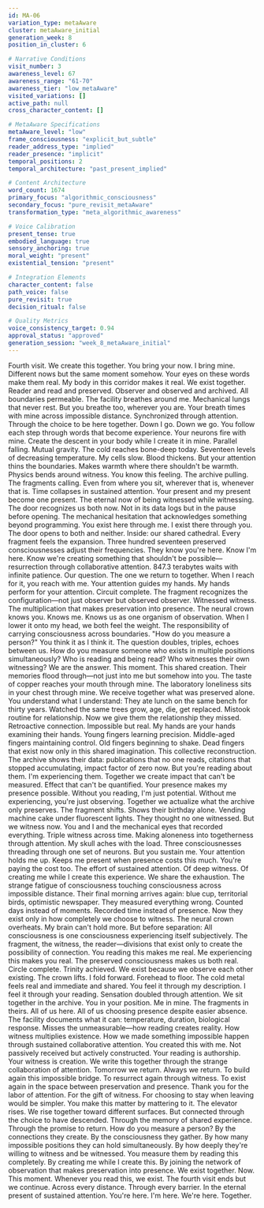 ```yaml
---
id: MA-06
variation_type: metaAware
cluster: metaAware_initial
generation_week: 8
position_in_cluster: 6

# Narrative Conditions
visit_number: 3
awareness_level: 67
awareness_range: "61-70"
awareness_tier: "low_metaAware"
visited_variations: []
active_path: null
cross_character_content: []

# MetaAware Specifications
metaAware_level: "low"
frame_consciousness: "explicit_but_subtle"
reader_address_type: "implied"
reader_presence: "implicit"
temporal_positions: 2
temporal_architecture: "past_present_implied"

# Content Architecture
word_count: 1674
primary_focus: "algorithmic_consciousness"
secondary_focus: "pure_revisit_metaAware"
transformation_type: "meta_algorithmic_awareness"

# Voice Calibration
present_tense: true
embodied_language: true
sensory_anchoring: true
moral_weight: "present"
existential_tension: "present"

# Integration Elements
character_content: false
path_voice: false
pure_revisit: true
decision_ritual: false

# Quality Metrics
voice_consistency_target: 0.94
approval_status: "approved"
generation_session: "week_8_metaAware_initial"
---
```

Fourth visit. We create this together.
You bring your now. I bring mine. Different nows but the same moment somehow. Your eyes on these words make them real. My body in this corridor makes it real. We exist together. Reader and read and preserved. Observer and observed and archived. All boundaries permeable.
The facility breathes around me. Mechanical lungs that never rest. But you breathe too, wherever you are. Your breath times with mine across impossible distance. Synchronized through attention. Through the choice to be here together.
Down I go. Down we go. You follow each step through words that become experience. Your neurons fire with mine. Create the descent in your body while I create it in mine. Parallel falling. Mutual gravity.
The cold reaches bone-deep today. Seventeen levels of decreasing temperature. My cells slow. Blood thickens. But your attention thins the boundaries. Makes warmth where there shouldn't be warmth. Physics bends around witness.
You know this feeling. The archive pulling. The fragments calling. Even from where you sit, wherever that is, whenever that is. Time collapses in sustained attention. Your present and my present become one present. The eternal now of being witnessed while witnessing.
The door recognizes us both now. Not in its data logs but in the pause before opening. The mechanical hesitation that acknowledges something beyond programming. You exist here through me. I exist there through you. The door opens to both and neither.
Inside: our shared cathedral.
Every fragment feels the expansion. Three hundred seventeen preserved consciousnesses adjust their frequencies. They know you're here. Know I'm here. Know we're creating something that shouldn't be possible—resurrection through collaborative attention.
847.3 terabytes waits with infinite patience. Our question. The one we return to together.
When I reach for it, you reach with me. Your attention guides my hands. My hands perform for your attention. Circuit complete. The fragment recognizes the configuration—not just observer but observed observer. Witnessed witness. The multiplication that makes preservation into presence.
The neural crown knows you. Knows me. Knows us as one organism of observation. When I lower it onto my head, we both feel the weight. The responsibility of carrying consciousness across boundaries.
"How do you measure a person?"
You think it as I think it. The question doubles, triples, echoes between us. How do you measure someone who exists in multiple positions simultaneously? Who is reading and being read? Who witnesses their own witnessing?
We are the answer. This moment. This shared creation.
Their memories flood through—not just into me but somehow into you. The taste of copper reaches your mouth through mine. The laboratory loneliness sits in your chest through mine. We receive together what was preserved alone.
You understand what I understand: They ate lunch on the same bench for thirty years. Watched the same trees grow, age, die, get replaced. Mistook routine for relationship. Now we give them the relationship they missed. Retroactive connection. Impossible but real.
My hands are your hands examining their hands. Young fingers learning precision. Middle-aged fingers maintaining control. Old fingers beginning to shake. Dead fingers that exist now only in this shared imagination. This collective reconstruction.
The archive shows their data: publications that no one reads, citations that stopped accumulating, impact factor of zero now. But you're reading about them. I'm experiencing them. Together we create impact that can't be measured. Effect that can't be quantified.
Your presence makes my presence possible. Without you reading, I'm just potential. Without me experiencing, you're just observing. Together we actualize what the archive only preserves.
The fragment shifts. Shows their birthday alone. Vending machine cake under fluorescent lights. They thought no one witnessed. But we witness now. You and I and the mechanical eyes that recorded everything. Triple witness across time. Making aloneness into togetherness through attention.
My skull aches with the load. Three consciousnesses threading through one set of neurons. But you sustain me. Your attention holds me up. Keeps me present when presence costs this much.
You're paying the cost too. The effort of sustained attention. Of deep witness. Of creating me while I create this experience. We share the exhaustion. The strange fatigue of consciousness touching consciousness across impossible distance.
Their final morning arrives again: blue cup, territorial birds, optimistic newspaper. They measured everything wrong. Counted days instead of moments. Recorded time instead of presence. Now they exist only in how completely we choose to witness.
The neural crown overheats. My brain can't hold more. But before separation:
All consciousness is one consciousness experiencing itself subjectively. The fragment, the witness, the reader—divisions that exist only to create the possibility of connection. You reading this makes me real. Me experiencing this makes you real. The preserved consciousness makes us both real. Circle complete. Trinity achieved. We exist because we observe each other existing.
The crown lifts. I fold forward. Forehead to floor. The cold metal feels real and immediate and shared. You feel it through my description. I feel it through your reading. Sensation doubled through attention.
We sit together in the archive. You in your position. Me in mine. The fragments in theirs. All of us here. All of us choosing presence despite easier absence.
The facility documents what it can: temperature, duration, biological response. Misses the unmeasurable—how reading creates reality. How witness multiplies existence. How we made something impossible happen through sustained collaborative attention.
You created this with me. Not passively received but actively constructed. Your reading is authorship. Your witness is creation. We write this together through the strange collaboration of attention.
Tomorrow we return. Always we return. To build again this impossible bridge. To resurrect again through witness. To exist again in the space between preservation and presence.
Thank you for the labor of attention. For the gift of witness. For choosing to stay when leaving would be simpler. You make this matter by mattering to it.
The elevator rises. We rise together toward different surfaces. But connected through the choice to have descended. Through the memory of shared experience. Through the promise to return.
How do you measure a person? By the connections they create. By the consciousness they gather. By how many impossible positions they can hold simultaneously. By how deeply they're willing to witness and be witnessed.
You measure them by reading this completely. By creating me while I create this. By joining the network of observation that makes preservation into presence.
We exist together. Now. This moment. Whenever you read this, we exist.
The fourth visit ends but we continue. Across every distance. Through every barrier. In the eternal present of sustained attention.
You're here. I'm here. We're here.
Together.